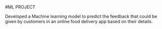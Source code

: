 #ML PROJECT

Developed a Machine learning model to predict the feedback that could be given by customers in an online food delivery app based on their details.
